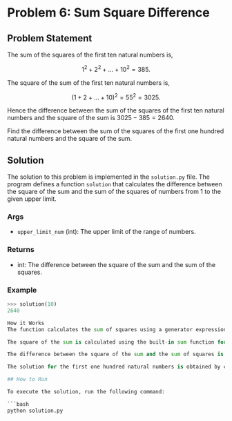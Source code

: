 # Problem 6: Sum Square Difference

## Problem Statement

The sum of the squares of the first ten natural numbers is,

$$1^2 + 2^2 + ... + 10^2 = 385.$$

The square of the sum of the first ten natural numbers is,

$$(1 + 2 + ... + 10)^2 = 55^2 = 3025.$$

Hence the difference between the sum of the squares of the first ten natural numbers and the square of the sum is $3025 - 385 = 2640$.

Find the difference between the sum of the squares of the first one hundred natural numbers and the square of the sum.

## Solution

The solution to this problem is implemented in the `solution.py` file. The program defines a function `solution` that calculates the difference between the square of the sum and the sum of the squares of numbers from 1 to the given upper limit.

### Args
- `upper_limit_num` (int): The upper limit of the range of numbers.

### Returns
- int: The difference between the square of the sum and the sum of the squares.

### Example
```python
>>> solution(10)
2640

How it Works
The function calculates the sum of squares using a generator expression for numbers from 1 to the given upper limit.

The square of the sum is calculated using the built-in sum function for the range from 1 to the given upper limit.

The difference between the square of the sum and the sum of squares is returned.

The solution for the first one hundred natural numbers is obtained by calling the function with the argument 100.

## How to Run

To execute the solution, run the following command:

```bash
python solution.py
